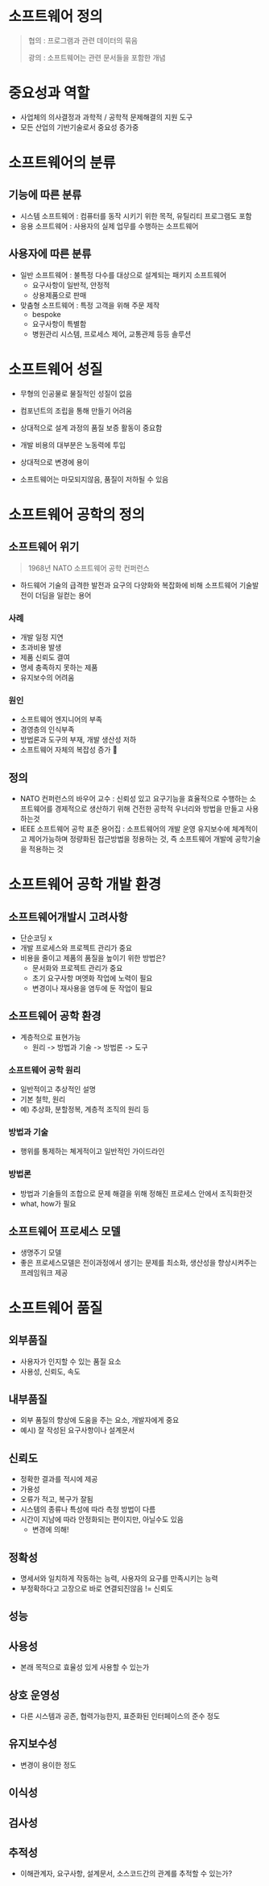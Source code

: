 # 소프트웨어 정의
> 협의 : 프로그램과 관련 데이터의 묶음
>
> 광의 : 소프트웨어는 관련 문서들을 포함한 개념


# 중요성과 역할
- 사업체의 의사결정과 과학적 / 공학적 문제해결의 지원 도구
- 모든 산업의 기반기술로서 중요성 증가중

# 소프트웨어의 분류
## 기능에 따른 분류
- 시스템 소프트웨어 : 컴퓨터를 동작 시키기 위한 목적, 유틸리티 프로그램도 포함
- 응용 소프트웨어 : 사용자의 실제 업무를 수행하는 소프트웨어

## 사용자에 따른 분류
- 일반 소프트웨어 : 불특정 다수를 대상으로 설계되는 패키지 소프트웨어
  - 요구사항이 일반적, 안정적
  - 상용제품으로 판매
- 맞춤형 소프트웨어 : 특정 고객을 위해 주문 제작
  - bespoke
  - 요구사항이 특별함
  - 병원관리 시스템, 프로세스 제어, 교통관제 등등 솔루션

# 소프트웨어 성질
- 무형의 인공물로 물질적인 성질이 없음
- 컴포넌트의 조립을 통해 만들기 어려움
- 상대적으로 설계 과정의 품질 보증 활동이 중요함
- 개발 비용의 대부분은 노동력에 투입
- 상대적으로 변경에 용이

- 소프트웨어는 마모되지않음, 품질이 저하될 수 있음

# 소프트웨어 공학의 정의
## 소프트웨어 위기
> 1968년 NATO 소프트웨어 공학 컨퍼런스

- 하드웨어 기술의 급격한 발전과 요구의 다양화와 복잡화에 비해 소프트웨어 기술발전이 더딤을 일컫는 용어

### 사례
- 개발 일정 지연
- 초과비용 발생
- 제품 신뢰도 결여
- 명세 충족하지 못하는 제품
- 유지보수의 어려움

### 원인
- 소프트웨어 엔지니어의 부족
- 경영층의 인식부족
- 방법론과 도구의 부재, 개발 생산성 저하
- 소프트웨어 자체의 복잡성 증가

## 정의  
- NATO 컨퍼런스의 바우어 교수 : 신뢰성 있고 요구기능을 효율적으로 수행하는 소프트웨어를 경제적으로 생산하기 위해 건전한 공학적 우너리와 방법을 만들고 사용하는것
- IEEE 소프트웨어 공학 표준 용어집 : 소프트웨어의 개발 운영 유지보수에 체계적이고 제어가능하며 정량화된 접근방법을 정용하는 것, 즉 소프트웨어 개발에 공학기술을 적용하는 것

# 소프트웨어 공학 개발 환경

## 소프트웨어개발시 고려사항
- 단순코딩 x
- 개발 프로세스와 프로젝트 관리가 중요
- 비용을 줄이고 제품의 품질을 높이기 위한 방법은?
  - 문서화와 프로젝트 관리가 중요
  - 초기 요구사항 며엣화 작업에 노력이 필요
  - 변경이나 재사용을 염두에 둔 작업이 필요

## 소프트웨어 공학 환경
- 계층적으로 표현가능
  - 원리 -> 방법과 기술 -> 방법론 -> 도구

### 소프트웨어 공학 원리
- 일반적이고 추상적인 설명
- 기본 철학, 원리
- 예) 추상화, 분할정복, 계층적 조직의 원리 등

### 방법과 기술
- 행위를 통제하는 쳬게적이고 일반적인 가이드라인

### 방법론
- 방법과 기술들의 조합으로 문제 해결을 위해 정해진 프로세스 안에서 조직화한것
- what, how가 필요

## 소프트웨어 프로세스 모델
- 생명주기 모델
- 좋은 프로세스모델은 전이과정에서 생기는 문제를 최소화, 생산성을 향상시켜주는 프레임워크 제공

# 소프트웨어 품질

## 외부품질
- 사용자가 인지할 수 있는 품질 요소
- 사용성, 신뢰도, 속도

## 내부품질
- 외부 품질의 향상에 도움을 주는 요소, 개발자에게 중요
- 예시) 잘 작성된 요구사항이나 설계문서

## 신뢰도
- 정확한 결과를 적시에 제공
- 가용성
- 오류가 적고, 복구가 잘됨
- 시스템의 종류나 특성에 따라 측정 방법이 다름
- 시간이 지남에 따라 안정화되는 편이지만, 아닐수도 있음
  - 변경에 의해!

## 정확성
- 명세서와 일치하게 작동하는 능력, 사용자의 요구를 만족시키는 능력
- 부정확하다고 고장으로 바로 연결되진않음 != 신뢰도

## 성능
## 사용성
- 본래 목적으로 효율성 있게 사용할 수 있는가

## 상호 운영성
- 다른 시스템과 공존, 협력가능한지, 표준화된 인터페이스의 준수 정도

## 유지보수성
- 변경이 용이한 정도

## 이식성
## 검사성
## 추적성
- 이해관계자, 요구사항, 설계문서, 소스코드간의 관계를 추적할 수 있는가?
